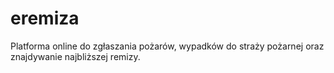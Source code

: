 # eremiza
Platforma online do zgłaszania pożarów, wypadków do straży pożarnej oraz znajdywanie najbliższej remizy.
